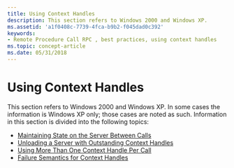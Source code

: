 ```yaml
---
title: Using Context Handles
description: This section refers to Windows 2000 and Windows XP.
ms.assetid: 'a1f0408c-7739-4fca-b9b2-f045dad0c392'
keywords:
- Remote Procedure Call RPC , best practices, using context handles
ms.topic: concept-article
ms.date: 05/31/2018
---
```


# Using Context Handles

This section refers to Windows 2000 and Windows XP. In some cases the information is Windows XP only; those cases are noted as such. Information in this section is divided into the following topics:

-   [Maintaining State on the Server Between Calls](maintaining-state-on-the-server-between-calls.md)
-   [Unloading a Server with Outstanding Context Handles](unloading-a-server-with-outstanding-context-handles.md)
-   [Using More Than One Context Handle Per Call](using-more-than-one-context-handle-per-call.md)
-   [Failure Semantics for Context Handles](failure-semantics-for-context-handles.md)

 

 




